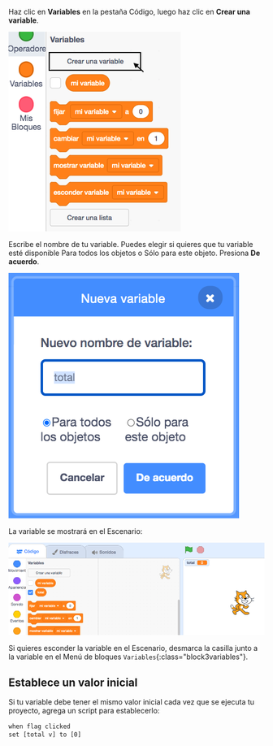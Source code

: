 Haz clic en **Variables** en la pestaña Código, luego haz clic en **Crear una variable**.

![Bloques de Variables](images/make-a-variable.png)

Escribe el nombre de tu variable. Puedes elegir si quieres que tu variable esté disponible Para todos los objetos o Sólo para este objeto. Presiona **De acuerdo**.

![Crear Variable](images/name-variable.png)

La variable se mostrará en el Escenario:

![Variable en el escenario](images/stage-total.png)

Si quieres esconder la variable en el Escenario, desmarca la casilla junto a la variable en el Menú de bloques `Variables`{:class="block3variables"}.

## Establece un valor inicial

Si tu variable debe tener el mismo valor inicial cada vez que se ejecuta tu proyecto, agrega un script para establecerlo:

```blocks3
when flag clicked
set [total v] to [0]
```  
